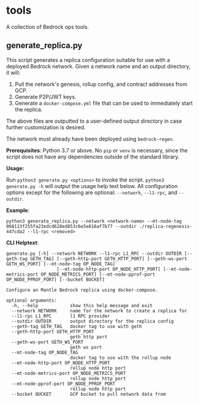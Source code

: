# tools

A collection of Bedrock ops tools.

## generate_replica.py

This script generates a replica configuration suitable for use with a deployed Bedrock network. Given a network name and an output directory, it will:

1. Pull the network's genesis, rollup config, and contract addresses from GCP.
2. Generate P2P/JWT keys.
3. Generate a `docker-compose.yml` file that can be used to immediately start the replica.

The above files are outputted to a user-defined output directory in case further customization is desired.

The network must already have been deployed using `bedrock-regen`.

**Prerequisites**: Python 3.7 or above. No `pip` or `venv` is necessary, since the script does not have any dependencies outside of the standard library.

**Usage:**

Run `python3 generate.py <options>` to invoke the script. `python3 generate.py -h` will output the usage help text below. All configuration options except for the following are optional: `--network`, `--l1-rpc`, and `--outdir`.

**Example**:

```
python3 generate_replica.py --network <network-name> --mt-node-tag 068113f255fa23edcd628ed853c6e5e616af7b77 --outdir ./replica-regenesis-447cda2 --l1-rpc <removed>
```

**CLI Helptext**:

```
generate.py [-h] --network NETWORK --l1-rpc L1_RPC --outdir OUTDIR [--geth-tag GETH_TAG] [--geth-http-port GETH_HTTP_PORT] [--geth-ws-port GETH_WS_PORT] [--mt-node-tag OP_NODE_TAG]
                   [--mt-node-http-port OP_NODE_HTTP_PORT] [--mt-node-metrics-port OP_NODE_METRICS_PORT] [--mt-node-pprof-port OP_NODE_PPROF_PORT] [--bucket BUCKET]

Configure an Mantle Bedrock replica using docker-compose.

optional arguments:
  -h, --help            show this help message and exit
  --network NETWORK     name for the network to create a replica for
  --l1-rpc L1_RPC       l1 RPC provider
  --outdir OUTDIR       output directory for the replica config
  --geth-tag GETH_TAG   docker tag to use with geth
  --geth-http-port GETH_HTTP_PORT
                        geth http port
  --geth-ws-port GETH_WS_PORT
                        geth ws port
  --mt-node-tag OP_NODE_TAG
                        docker tag to use with the rollup node
  --mt-node-http-port OP_NODE_HTTP_PORT
                        rollup node http port
  --mt-node-metrics-port OP_NODE_METRICS_PORT
                        rollup node http port
  --mt-node-pprof-port OP_NODE_PPROF_PORT
                        rollup node http port
  --bucket BUCKET       GCP bucket to pull network data from

```
